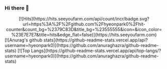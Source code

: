 ### Hi there 👋

<!--
**hyeonpark0/hyeonpark0** is a ✨ _special_ ✨ repository because its `README.md` (this file) appears on your GitHub profile.

Here are some ideas to get you started:

- 🔭 I’m currently working on ...
- 🌱 I’m currently learning ...
- 👯 I’m looking to collaborate on ...
- 🤔 I’m looking for help with ...
- 💬 Ask me about ...
- 📫 How to reach me: ...
- 😄 Pronouns: ...
- ⚡ Fun fact: ...
-->
<div align=center>
[![Hits](https://hits.seeyoufarm.com/api/count/incr/badge.svg?url=https%3A%2F%2Fgithub.com%2Fhyeonpark0%2Fhit-counter&count_bg=%2379C83D&title_bg=%23555555&icon=&icon_color=%23E7E7E7&title=hits&edge_flat=false)](https://hits.seeyoufarm.com)
</div>
[![Anurag's github stats](https://github-readme-stats.vercel.app/api?username=hyeonpark0)](https://github.com/anuraghazra/github-readme-stats)
[![Top Langs](https://github-readme-stats.vercel.app/api/top-langs/?username=hyeonpark0)](https://github.com/anuraghazra/github-readme-stats)
